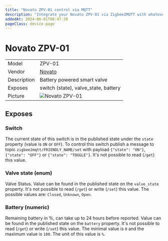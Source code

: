 ```yaml
---
title: "Novato ZPV-01 control via MQTT"
description: "Integrate your Novato ZPV-01 via Zigbee2MQTT with whatever smart home infrastructure you are using without the vendor's bridge or gateway."
addedAt: 2024-06-01T08:47:20
pageClass: device-page
---
```


<!-- !!!! -->
<!-- ATTENTION: This file is auto-generated through docgen! -->
<!-- You can only edit the "Notes"-Section between the two comment lines "Notes BEGIN" and "Notes END". -->
<!-- Do not use h1 or h2 heading within "## Notes"-Section. -->
<!-- !!!! -->

# Novato ZPV-01

|     |     |
|-----|-----|
| Model | ZPV-01  |
| Vendor  | [Novato](/supported-devices/#v=Novato)  |
| Description | Battery powered smart valve |
| Exposes | switch (state), valve_state, battery |
| Picture | ![Novato ZPV-01](https://www.zigbee2mqtt.io/images/devices/ZPV-01.png) |


<!-- Notes BEGIN: You can edit here. Add "## Notes" headline if not already present. -->


<!-- Notes END: Do not edit below this line -->




## Exposes

### Switch 
The current state of this switch is in the published state under the `state` property (value is `ON` or `OFF`).
To control this switch publish a message to topic `zigbee2mqtt/FRIENDLY_NAME/set` with payload `{"state": "ON"}`, `{"state": "OFF"}` or `{"state": "TOGGLE"}`.
It's not possible to read (`/get`) this value.

### Valve state (enum)
Valve Status.
Value can be found in the published state on the `valve_state` property.
It's not possible to read (`/get`) or write (`/set`) this value.
The possible values are: `Closed`, `Unknown`, `Open`.

### Battery (numeric)
Remaining battery in %, can take up to 24 hours before reported.
Value can be found in the published state on the `battery` property.
It's not possible to read (`/get`) or write (`/set`) this value.
The minimal value is `0` and the maximum value is `100`.
The unit of this value is `%`.

